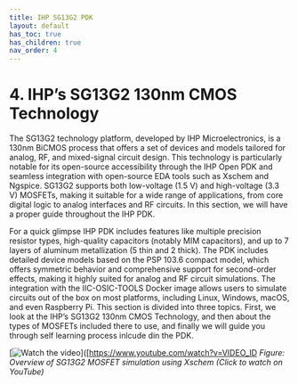 ```yaml
---
title: IHP SG13G2 PDK
layout: default
has_toc: true
has_children: true
nav_order: 4
---
```


# 4. IHP’s SG13G2 130nm CMOS Technology

The SG13G2 technology platform, developed by IHP Microelectronics, is a 130nm BiCMOS process that offers a set of devices and models tailored for analog, RF, and mixed-signal circuit design. This technology is particularly notable for its open-source accessibility through the IHP Open PDK and seamless integration with open-source EDA tools such as Xschem and Ngspice. SG13G2 supports both low-voltage (1.5 V) and high-voltage (3.3 V) MOSFETs, making it suitable for a wide range of applications, from core digital logic to analog interfaces and RF circuits. In this section, we will have a proper guide throughout the IHP PDK.

For a quick glimpse IHP PDK includes features like multiple precision resistor types, high-quality capacitors (notably MIM capacitors), and up to 7 layers of aluminum metallization (5 thin and 2 thick). The PDK includes detailed device models based on the PSP 103.6 compact model, which offers symmetric behavior and comprehensive support for second-order effects, making it highly suited for analog and RF circuit simulations. The integration with the IIC-OSIC-TOOLS Docker image allows users to simulate circuits out of the box on most platforms, including Linux, Windows, macOS, and even Raspberry Pi. This section is divided into three topics. First, we look at the IHP’s SG13G2 130nm CMOS Technology, and then about the types of MOSFETs included there to use, and finally we will guide you through self learning process inlcude din the PDK. 

[![Watch the video](https://img.youtube.com/vi/VIDEO_ID/0.jpg)]([https://www.youtube.com/watch?v=VIDEO_ID
*Figure: Overview of SG13G2 MOSFET simulation using Xschem (Click to watch on YouTube)*

